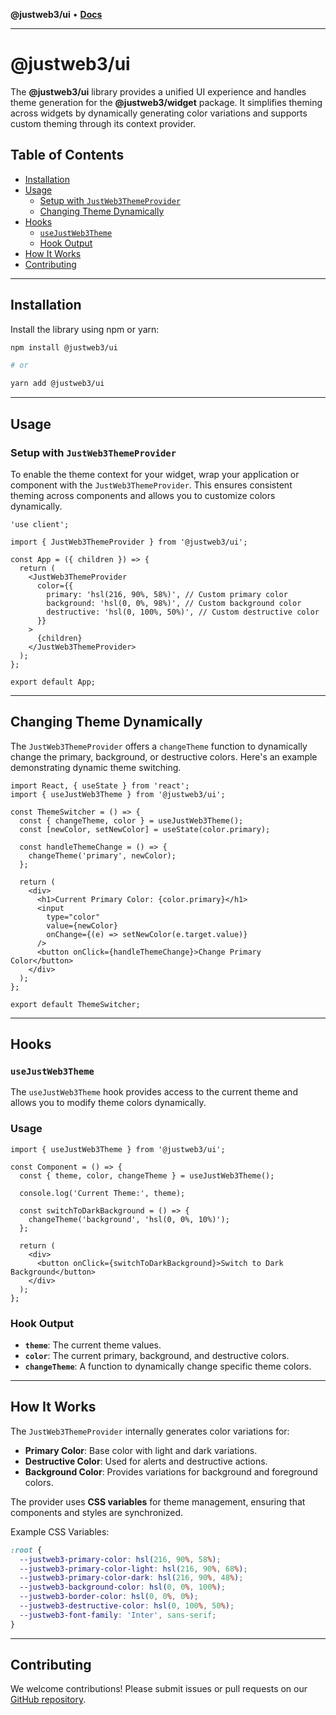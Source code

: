 **@justweb3/ui** • [**Docs**](globals.md)

***

# @justweb3/ui

The **@justweb3/ui** library provides a unified UI experience and handles theme generation for the **@justweb3/widget** package. It simplifies theming across widgets by dynamically generating color variations and supports custom theming through its context provider.

## Table of Contents

- [Installation](#installation)
- [Usage](#usage)
    - [Setup with `JustWeb3ThemeProvider`](#setup-with-justweb3themeprovider)
    - [Changing Theme Dynamically](#changing-theme-dynamically)
- [Hooks](#hooks)
    - [`useJustWeb3Theme`](#usejustweb3theme)
    - [Hook Output](#hook-output)
- [How It Works](#how-it-works)
- [Contributing](#contributing)
---

## Installation

Install the library using npm or yarn:

```bash
npm install @justweb3/ui

# or

yarn add @justweb3/ui
```

---

## Usage

### Setup with `JustWeb3ThemeProvider`

To enable the theme context for your widget, wrap your application or component with the `JustWeb3ThemeProvider`. This ensures consistent theming across components and allows you to customize colors dynamically.

```tsx
'use client';

import { JustWeb3ThemeProvider } from '@justweb3/ui';

const App = ({ children }) => {
  return (
    <JustWeb3ThemeProvider
      color={{
        primary: 'hsl(216, 90%, 58%)', // Custom primary color
        background: 'hsl(0, 0%, 98%)', // Custom background color
        destructive: 'hsl(0, 100%, 50%)', // Custom destructive color
      }}
    >
      {children}
    </JustWeb3ThemeProvider>
  );
};

export default App;

```

---

## Changing Theme Dynamically

The `JustWeb3ThemeProvider` offers a `changeTheme` function to dynamically change the primary, background, or destructive colors. Here's an example demonstrating dynamic theme switching.

```tsx
import React, { useState } from 'react';
import { useJustWeb3Theme } from '@justweb3/ui';

const ThemeSwitcher = () => {
  const { changeTheme, color } = useJustWeb3Theme();
  const [newColor, setNewColor] = useState(color.primary);

  const handleThemeChange = () => {
    changeTheme('primary', newColor);
  };

  return (
    <div>
      <h1>Current Primary Color: {color.primary}</h1>
      <input
        type="color"
        value={newColor}
        onChange={(e) => setNewColor(e.target.value)}
      />
      <button onClick={handleThemeChange}>Change Primary Color</button>
    </div>
  );
};

export default ThemeSwitcher;

```

---

## Hooks

### `useJustWeb3Theme`

The `useJustWeb3Theme` hook provides access to the current theme and allows you to modify theme colors dynamically.

### Usage

```tsx
import { useJustWeb3Theme } from '@justweb3/ui';

const Component = () => {
  const { theme, color, changeTheme } = useJustWeb3Theme();

  console.log('Current Theme:', theme);

  const switchToDarkBackground = () => {
    changeTheme('background', 'hsl(0, 0%, 10%)');
  };

  return (
    <div>
      <button onClick={switchToDarkBackground}>Switch to Dark Background</button>
    </div>
  );
};

```

### Hook Output

- **`theme`**: The current theme values.
- **`color`**: The current primary, background, and destructive colors.
- **`changeTheme`**: A function to dynamically change specific theme colors.

---

## How It Works

The `JustWeb3ThemeProvider` internally generates color variations for:

- **Primary Color**: Base color with light and dark variations.
- **Destructive Color**: Used for alerts and destructive actions.
- **Background Color**: Provides variations for background and foreground colors.

The provider uses **CSS variables** for theme management, ensuring that components and styles are synchronized.

Example CSS Variables:

```css
:root {
  --justweb3-primary-color: hsl(216, 90%, 58%);
  --justweb3-primary-color-light: hsl(216, 90%, 68%);
  --justweb3-primary-color-dark: hsl(216, 90%, 48%);
  --justweb3-background-color: hsl(0, 0%, 100%);
  --justweb3-border-color: hsl(0, 0%, 0%);
  --justweb3-destructive-color: hsl(0, 100%, 50%);
  --justweb3-font-family: 'Inter', sans-serif;
}
```

---

## Contributing

We welcome contributions! Please submit issues or pull requests on our [GitHub repository](https://github.com/your-repository).
